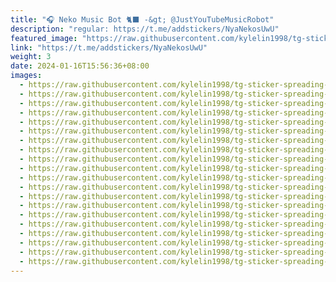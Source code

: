 ```yaml
---
title: "🎧 Neko Music Bot 🐈‍⬛ -&gt; @JustYouTubeMusicRobot"
description: "regular: https://t.me/addstickers/NyaNekosUwU"
featured_image: "https://raw.githubusercontent.com/kylelin1998/tg-sticker-spreading-worldwide-images/main/img/7dc22d45-65d7-481e-be03-345efdfcce4f.jpg"
link: "https://t.me/addstickers/NyaNekosUwU"
weight: 3
date: 2024-01-16T15:56:36+08:00
images:
  - https://raw.githubusercontent.com/kylelin1998/tg-sticker-spreading-worldwide-images/main/img/7dc22d45-65d7-481e-be03-345efdfcce4f.jpg
  - https://raw.githubusercontent.com/kylelin1998/tg-sticker-spreading-worldwide-images/main/img/252fb290-fa41-4471-be28-44e8e6aeadb1.jpg
  - https://raw.githubusercontent.com/kylelin1998/tg-sticker-spreading-worldwide-images/main/img/e72d9332-8927-4f08-93dd-b222fe3baf94.jpg
  - https://raw.githubusercontent.com/kylelin1998/tg-sticker-spreading-worldwide-images/main/img/eed36016-862d-4683-9ce9-2350fc047261.jpg
  - https://raw.githubusercontent.com/kylelin1998/tg-sticker-spreading-worldwide-images/main/img/132c3a2a-dbb8-4215-b345-48d40608cdd4.jpg
  - https://raw.githubusercontent.com/kylelin1998/tg-sticker-spreading-worldwide-images/main/img/f7e1fe99-0522-4144-8fb3-d81075954ed4.jpg
  - https://raw.githubusercontent.com/kylelin1998/tg-sticker-spreading-worldwide-images/main/img/4fee8aa0-36ac-49b2-8b8f-f5922e3109dc.jpg
  - https://raw.githubusercontent.com/kylelin1998/tg-sticker-spreading-worldwide-images/main/img/b9a9c607-ef55-4231-840f-ca3d84211461.jpg
  - https://raw.githubusercontent.com/kylelin1998/tg-sticker-spreading-worldwide-images/main/img/20472e40-2e9d-456e-bfb5-bd87614ba42d.jpg
  - https://raw.githubusercontent.com/kylelin1998/tg-sticker-spreading-worldwide-images/main/img/b91adb1d-474e-4a03-9c11-6bac508a395a.jpg
  - https://raw.githubusercontent.com/kylelin1998/tg-sticker-spreading-worldwide-images/main/img/1fae1736-e0e9-4ade-b441-9fc61bec2730.jpg
  - https://raw.githubusercontent.com/kylelin1998/tg-sticker-spreading-worldwide-images/main/img/05e42981-b869-4052-b868-65ec14c05c19.jpg
  - https://raw.githubusercontent.com/kylelin1998/tg-sticker-spreading-worldwide-images/main/img/a89c9f00-8ff8-4b77-acbb-47792377d6f1.jpg
  - https://raw.githubusercontent.com/kylelin1998/tg-sticker-spreading-worldwide-images/main/img/43e32d60-9dd0-4ecc-8242-b1c160b79e12.jpg
  - https://raw.githubusercontent.com/kylelin1998/tg-sticker-spreading-worldwide-images/main/img/c743d0c2-1f59-4978-8701-dc5974c4a0d7.jpg
  - https://raw.githubusercontent.com/kylelin1998/tg-sticker-spreading-worldwide-images/main/img/6ad2aae8-2c0a-4465-9e5d-8cb4e3ef0de4.jpg
  - https://raw.githubusercontent.com/kylelin1998/tg-sticker-spreading-worldwide-images/main/img/fd6a5a4b-d171-49e4-809d-ab956b772521.jpg
  - https://raw.githubusercontent.com/kylelin1998/tg-sticker-spreading-worldwide-images/main/img/252d74d0-38fd-496f-98a2-d71e5359ab4f.jpg
  - https://raw.githubusercontent.com/kylelin1998/tg-sticker-spreading-worldwide-images/main/img/31a5ddf2-b340-4e47-a959-8b3973108dd6.jpg
  - https://raw.githubusercontent.com/kylelin1998/tg-sticker-spreading-worldwide-images/main/img/19ee055e-aff2-4aae-aff1-533b5f09c7d1.jpg
---
```

